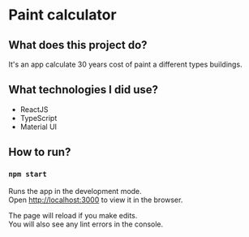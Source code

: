 # Paint calculator

## What does this project do?

It's an app calculate 30 years cost of paint a different types buildings.

## What technologies I did use?

- ReactJS
- TypeScript
- Material UI

## How to run?

### `npm start`

Runs the app in the development mode.\
Open [http://localhost:3000](http://localhost:3000) to view it in the browser.

The page will reload if you make edits.\
You will also see any lint errors in the console.
